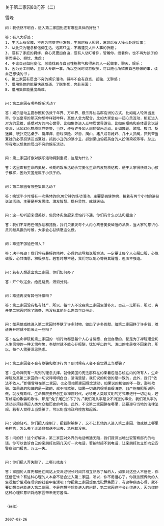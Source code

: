 关于第二家园80问答（二）

雪峰


    问：我依然不明白，进入第二家园到底有哪些具体的好处？

    答：有八大好处：
    1. 生活上有保障，不再为吃穿住行发愁，生病时有人照顾，离世后有人操心处理后事；
    2. 从此只为理念和信仰生活，远离红尘，不再遭受人世人事的折磨；
    3. 没有了家庭的羁绊，身心灵更加自由，没有人总盯着你，管着你，缠着你，也不再为孩子的事而操心、担忧、焦虑；
    4. 不论自己如何变化，总能找到与自己性格脾气和得来的人一起做事、聊天、娱乐；
    5. 因为分工明确，且每人专职一事，所以空闲时间将很多，可以随心所欲做自己想做的事，读自己想读的书；
    6. 第二家园有层出不穷的娱乐活动，将再不会有寂寞、孤独、无聊感；
    7. 借用集体的能量快速成道，了脱生死，奔赴天国；
    8. 借用集体能量度劫难。


    问：第二家园有哪些娱乐活动？

    答：娱乐活动主要参照和仿效千年界、万年界、极乐界仙岛群岛洲的方式，比如每人轮流当皇帝，你当皇帝的那天你想咋样就咋样，其他人全力配合，比如大家坐在一起心灵互动，相互进入对方的思维，感受对方的内心世界，比如集体进入反物质世界游览，比如用眼睛和身体语言说话交流，比如幻化物质世界等等，当然，还有许多如人间的娱乐活动，比如舞蹈、歌唱、拔河、捉迷藏、玩扑克钻桌子、挠痒痒、游戏探险、郊游、爬山、猪八戒背媳妇、几十人抓阄，抓到亚当夏娃的必须扮演亚当夏娃，抓到小丑的扮演小丑，抓到梁山伯祝英台的人扮演梁祝等等，总之，将有难以想象的层出不穷的娱乐活动。


    问：第二家园好像对娱乐活动特别重视，这是为什么？

    答：这里面有生命的奥秘，长期的娱乐活动会完美化生命的反物质结构，便于大家很快成为小孩子模样，因为天国是属于小孩子的。


    问：第二家园有哪些集体活动？

    答：晚饭半小时后有一次集体的约30分钟的练功活动，主要是强健体魄，接着有两个小时的讲经说法活动，主要是开发思维、激发智慧、提升灵性、成就天仙。


    问：这一切听起来很美妙，但具体实施起来恐怕行不通，你们有什么办法和措施？

    答：我们不采用任何办法和措施，我们只激发每个人内心真善美爱诚信的品质，当大家的意识心灵同频共振的时候，大家会心甘情愿这么做。


    问：难道不强迫任何人？

    答：决不强迫！我们将有最好的精神、心理的疏导和说服方法，一定要让每个人心服口服，心悦诚服，心甘情愿，积极参与。若暂时想不通，我们可以耐心等待其醒悟，但决不强迫。


    问：若有人想退出第二家园，你们如何办？

    答：开个欢送会，给足路费，洒泪分别。


    问：难道再没有其他补偿吗？

    答：第二家园没有私有财产，所以，每个人不论在第二家园生活多久，自己一无所有，所以，离开第二家园时除了路费，再没有其他什么东西可以带走。


    问：如果他或她进入第二家园时奉献了许多财物，做出了许多贡献，给第二家园挣了许多钱，难道离开时就不能带走一些吗？

    答：在生命禅院和第二家园的一切行为都是每个人心甘情愿、自觉自愿的，都是为了禅院理念和人生信仰的一种无偿布施，奉献时就不能心存报酬，犹如呼出的气、泼出的水是收不回来的，所以，每个人需要深思熟虑。


    问：第二家园会不会有欺骗和欺诈行为？到时候有人会不会觉得上当受骗？

    答：生命禅院有一系列的理念支撑，就像美国的宪法那样在约束着包括总统在内的所有人，生命禅院及其第二家园的一切说得明明白白，清清楚楚，我们说的和做的是一致的，此外，我们“依法不依人，”即使雪峰在第二家园，也必须按照家园理念活动，如果说的和做的不一致，那叫欺骗，如果说的和做的是一致的，就不叫欺骗，如果一切说的很明白很清楚，且严格按照所说所做，就没有欺诈。生命禅院要开创生命禅院时代，必须用人类最文明的方式来进行一切活动，若有丝毫的欺骗和欺诈，那是“兔子尾巴长不了的，”我们所从事是永不消逝的事业，我们所从事的活动必须经得起人类大众和历史的考验。此外，不论第二家园建在哪里，还要遵守当地的法律法规，若有人觉得上当受骗了，可以到当地政府控告和起诉。


    问：说的轻巧，你们把人控制了，把钱财骗掉了，又不让其他的人进入第二家园，他或她上哪里去控告，怎么去？连消息都送不出去，急死都没用。

    答：问的好！这个好解决，第二家园对外界的电话畅通无阻，我们提供当地公安警察部门的电话，你可以告诉自己的亲朋好友隔几天打一次电话，若按时接不到电话，让亲朋好友立即向公安警察部门报告，万无一失。


    问：你们把人弄失踪了，上哪儿找去？

    答：家园的人首先都是在网站上交流过很长时间并相互熟悉了解的人，如果对这些人不信任，你还信任谁？有这种心理的人本身不适合进入第二家园，所以，你不用担心了，你就按照传统的人生观和价值观在现实的社会中生活吧！你把第二家园想象成犯罪集团了，有这种病态心理，就不要幻想自己能进入第二家园，不是你想不想能进入的问题，第二家园也不会让你进入，因为你的这种心理和意识将给家园带来无穷苦恼。


    （待续）


    2007-08-26



